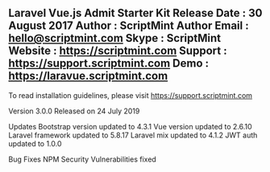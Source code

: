 Laravel Vue.js Admit Starter Kit
Release Date    : 30 August 2017
Author          : ScriptMint
Author Email    : hello@scriptmint.com
Skype           : ScriptMint
Website         : https://scriptmint.com
Support         : https://support.scriptmint.com
Demo 			: https://laravue.scriptmint.com
--------------------------------------------

To read installation guidelines, please visit https://support.scriptmint.com

Version 3.0.0 Released on 24 July 2019

Updates
	Bootstrap version updated to 4.3.1
	Vue version updated to 2.6.10
	Laravel framework updated to 5.8.17
	Laravel mix updated to 4.1.2
	JWT auth updated to 1.0.0

Bug Fixes
	NPM Security Vulnerabilities fixed


